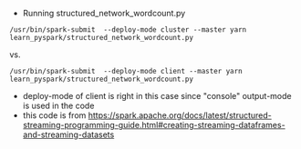 * Running structured_network_wordcount.py

```
/usr/bin/spark-submit  --deploy-mode cluster --master yarn learn_pyspark/structured_network_wordcount.py
```
vs.
```
/usr/bin/spark-submit  --deploy-mode client --master yarn learn_pyspark/structured_network_wordcount.py
```
  * deploy-mode of client is right in this case since "console" output-mode is used in the code
  * this code is from https://spark.apache.org/docs/latest/structured-streaming-programming-guide.html#creating-streaming-dataframes-and-streaming-datasets
